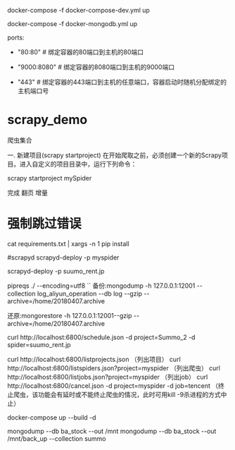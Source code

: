 docker-compose -f docker-compose-dev.yml up


docker-compose -f docker-mongodb.yml up

ports:
 
- "80:80" # 绑定容器的80端口到主机的80端口
 
- "9000:8080" # 绑定容器的8080端口到主机的9000端口
 
- "443" # 绑定容器的443端口到主机的任意端口，容器启动时随机分配绑定的主机端口号


# scrapy_demo
爬虫集合


一. 新建项目(scrapy startproject)
在开始爬取之前，必须创建一个新的Scrapy项目。进入自定义的项目目录中，运行下列命令：

scrapy startproject mySpider


完成 翻页 增量

# 强制跳过错误
cat requirements.txt | xargs -n 1 pip install

#scrapyd
scrapyd-deploy -p myspider

scrapyd-deploy -p suumo_rent.jp

pipreqs ./ --encoding=utf8 
``
备份:mongodump -h 127.0.0.1:12001 --collection log_aliyun_operation --db log --gzip --archive=/home/20180407.archive

还原:mongorestore  -h 127.0.0.1:12001--gzip --archive=/home/20180407.archive

curl http://localhost:6800/schedule.json -d project=Summo_2 -d spider=suumo_rent.jp

curl http://localhost:6800/listprojects.json （列出项目）
curl http://localhost:6800/listspiders.json?project=myspider （列出爬虫）
curl http://localhost:6800/listjobs.json?project=myspider （列出job）
curl http://localhost:6800/cancel.json -d project=myspider -d job=tencent （终止爬虫，该功能会有延时或不能终止爬虫的情况，此时可用kill -9杀进程的方式中止）


docker-compose up --build -d


mongodump --db ba_stock --out /mnt
mongodump --db ba_stock --out /mnt/back_up --collection summo